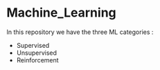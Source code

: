 # Machine_Learning

In this repository we have the three ML categories :
- Supervised
- Unsupervised
- Reinforcement
